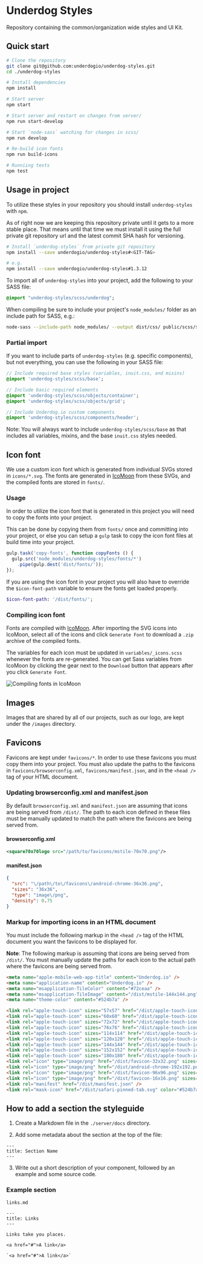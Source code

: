 Underdog Styles
===============

Repository containing the common/organization wide styles and UI Kit.

## Quick start
```bash
# Clone the repository
git clone git@github.com:underdogio/underdog-styles.git
cd ./underdog-styles

# Install dependencies
npm install

# Start server
npm start

# Start server and restart on changes from server/
npm run start-develop

# Start `node-sass` watching for changes in scss/
npm run develop

# Re-build icon fonts
npm run build-icons

# Runniing tests
npm test
```

## Usage in project
To utilize these styles in your repository you should install `underdog-styles` with `npm`.

As of right now we are keeping this repository private until it gets to a more stable place. That means until that time we must install it using the full private git repository url and the latest commit SHA hash for versioning.

```bash
# Install `underdog-styles` from private git repository
npm install --save underdogio/underdog-styles#<GIT-TAG>

# e.g.
npm install --save underdogio/underdog-styles#1.3.12
```

To import all of `underdog-styles` into your project, add the following to your SASS file:

```sass
@import "underdog-styles/scss/underdog";
```

When compiling be sure to include your project's `node_modules/` folder as an include path for SASS, e.g.:

```bash
node-sass --include-path node_modules/ --output dist/css/ public/scss/style.scss
```

### Partial import
If you want to include parts of `underdog-styles` (e.g. specific components), but not everything, you can use the following in your SASS file:

```sass
// Include required base styles (variables, inuit.css, and mixins)
@import 'underdog-styles/scss/base';

// Include basic required elements
@import 'underdog-styles/scss/objects/container';
@import 'underdog-styles/scss/objects/grid';

// Include Underdog.io custom components
@import 'underdog-styles/scss/components/header';
```

Note: You will always want to include `underdog-styles/scss/base` as that includes all variables, mixins, and the base `inuit.css` styles needed.

## Icon font
We use a custom icon font which is generated from individual SVGs stored in `icons/*.svg`. The fonts are generated in [IcoMoon](https://icomoon.io/app/) from these SVGs, and the compiled fonts are stored in `fonts/`.

### Usage
In order to utilize the icon font that is generated in this project you will need to copy the fonts into your project.

This can be done by copying them from `fonts/` once and committing into your project, or else you can setup a `gulp` task to copy the icon font files at build time into your project.

```js
gulp.task('copy-fonts', function copyFonts () {
  gulp.src('node_modules/underdog-styles/fonts/*')
    .pipe(gulp.dest('dist/fonts/'));
});
```

If you are using the icon font in your project you will also have to override the `$icon-font-path` variable to ensure the fonts get loaded properly.

```sass
$icon-font-path: '/dist/fonts/';
```

### Compiling icon font

Fonts are compiled with [IcoMoon](icomoon.io/app). After importing the SVG icons into IcoMoon, select all of the icons and click `Generate Font` to download a `.zip` archive of the compiled fonts.

The variables for each icon must be updated in `variables/_icons.scss` whenever the fonts are re-generated. You can get Sass variables from IcoMoon by clicking the gear next to the `Download` button that appears after you click `Generate Font`.

![Compiling fonts in IcoMoon](https://github.com/underdogio/underdog-styles/blob/dev/fix.icons/docs/img/IcoMoon%20Tut.gif)

## Images

Images that are shared by all of our projects, such as our logo, are kept under the `/images` directory.

## Favicons

Favicons are kept under `favicons/*`. In order to use these favicons you must copy them into your project.
You must also update the paths to the favicons in `favicons/browserconfig.xml`, `favicons/manifest.json`, and
in the `<head />` tag of your HTML document.

### Updating browserconfig.xml and manifest.json

By default `browserconfig.xml` and `manifest.json` are assuming that icons are being served from `/dist/`. The path to each icon defined in these files must be manually updated to match the path where the favicons are being served from.

#### browserconfig.xml

```xml
<square70x70logo src="/path/to/favicons/mstile-70x70.png"/>
```

#### manifest.json

```json
{
  "src": "\/path\/to\/favicons\/android-chrome-36x36.png",
  "sizes": "36x36",
  "type": "image\/png",
  "density": 0.75
}
```

### Markup for importing icons in an HTML document

You must include the following markup in the `<head />` tag of the HTML document you want the favicons to be displayed for.

**Note**: The following markup is assuming that icons are being served from `/dist/`.
You must manually update the paths for each icon to the actual path where the favicons are being served from.

```html
<meta name="apple-mobile-web-app-title" content="Underdog.io" />
<meta name="application-name" content="Underdog.io" />
<meta name="msapplication-TileColor" content="#72ceaa" />
<meta name="msapplication-TileImage" content="/dist/mstile-144x144.png" />
<meta name="theme-color" content="#524b7a" />

<link rel="apple-touch-icon" sizes="57x57" href="/dist/apple-touch-icon-57x57.png" />
<link rel="apple-touch-icon" sizes="60x60" href="/dist/apple-touch-icon-60x60.png" />
<link rel="apple-touch-icon" sizes="72x72" href="/dist/apple-touch-icon-72x72.png" />
<link rel="apple-touch-icon" sizes="76x76" href="/dist/apple-touch-icon-76x76.png" />
<link rel="apple-touch-icon" sizes="114x114" href="/dist/apple-touch-icon-114x114.png" />
<link rel="apple-touch-icon" sizes="120x120" href="/dist/apple-touch-icon-120x120.png" />
<link rel="apple-touch-icon" sizes="144x144" href="/dist/apple-touch-icon-144x144.png" />
<link rel="apple-touch-icon" sizes="152x152" href="/dist/apple-touch-icon-152x152.png" />
<link rel="apple-touch-icon" sizes="180x180" href="/dist/apple-touch-icon-180x180.png" />
<link rel="icon" type="image/png" href="/dist/favicon-32x32.png" sizes="32x32" />
<link rel="icon" type="image/png" href="/dist/android-chrome-192x192.png" sizes="192x192" />
<link rel="icon" type="image/png" href="/dist/favicon-96x96.png" sizes="96x96" />
<link rel="icon" type="image/png" href="/dist/favicon-16x16.png" sizes="16x16" />
<link rel="manifest" href="/dist/manifest.json" />
<link rel="mask-icon" href="/dist/safari-pinned-tab.svg" color="#524b7a" />
```

## How to add a section the styleguide

1. Create a Markdown file in the `./server/docs` directory.

2. Add some metadata about the section at the top of the file:

```
---
title: Section Name
---
```

3. Write out a short description of your component, followed by an example and some source code.


### Example section

`links.md`

```
---
title: Links
---

Links take you places.

<a href="#">A link</a>

`<a href="#">A link</a>`
```


[ttfautohint]: http://www.freetype.org/ttfautohint/
